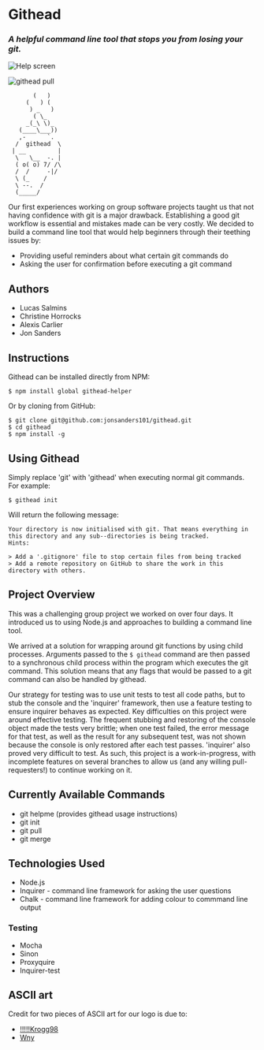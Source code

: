 # Githead
### _A helpful command line tool that stops you from losing your git._



![Help screen](https://i.imgur.com/d0NI72l.png)

![githead pull]([img]https://i.imgur.com/vSYhUyG.png[/img])

```
       (   )
     (   ) (
      ) _   )
       ( \_
     _(_\ \)_
   (____\___))
   ,-      `.
  /  githead  \
 | __         |
  \   \__  -. |
  ( o( o) 7/ /\
  /  /     -|/
  \ (_    /
  \ --.  /
  (_____/
```
Our first experiences working on group software projects taught us that not having confidence with git is a major drawback. Establishing a good git workflow is essential and mistakes made can be very costly. We decided to build a command line tool that would help beginners through their teething issues by:
* Providing useful reminders about what certain git commands do
* Asking the user for confirmation before executing a git command

## Authors

* Lucas Salmins
* Christine Horrocks
* Alexis Carlier
* Jon Sanders

## Instructions
Githead can be installed directly from NPM:

```
$ npm install global githead-helper
```

Or by cloning from GitHub:
```
$ git clone git@github.com:jonsanders101/githead.git
$ cd githead
$ npm install -g
```

## Using Githead

Simply replace 'git' with 'githead' when executing normal git commands. For example:

```
$ githead init
```

Will return the following message:

```
Your directory is now initialised with git. That means everything in this directory and any sub--directories is being tracked.
Hints:

> Add a '.gitignore' file to stop certain files from being tracked
> Add a remote repository on GitHub to share the work in this directory with others.
```

## Project Overview
This was a challenging group project we worked on over four days. It introduced us to using Node.js and approaches to building a command line tool.

We arrived at a solution for wrapping around git functions by using child processes. Arguments passed to the `$ githead` command are then passed to a synchronous child process within the program which executes the git command. This solution means that any flags that would be passed to a git command can also be handled by githead.

Our strategy for testing was to use unit tests to test all code paths, but to stub the console and the 'inquirer' framework, then use a feature testing to ensure inquirer behaves as expected. Key difficulties on this project were around effective testing. The frequent stubbing and restoring of the console object made the tests very brittle; when one test failed, the error message for that test, as well as the result for any subsequent test, was not shown because the console is only restored after each test passes. 'inquirer' also proved very difficult to test. As such, this project is a work-in-progress, with incomplete features on several branches to allow us (and any willing pull-requesters!) to continue working on it.


## Currently Available Commands
* git helpme (provides githead usage instructions)
* git init
* git pull
* git merge

## Technologies Used
* Node.js
* Inquirer - command line framework for asking the user questions
* Chalk - command line framework for adding colour to commmand line output

### Testing
* Mocha
* Sinon
* Proxyquire
* Inquirer-test

## ASCII art
Credit for two pieces of ASCII art for our logo is due to:

* [!!!!!Krogg98](http://ascii.co.uk/art/shit)
* [Wny](http://www.chris.com/ascii/index.php?art=people/faces)
